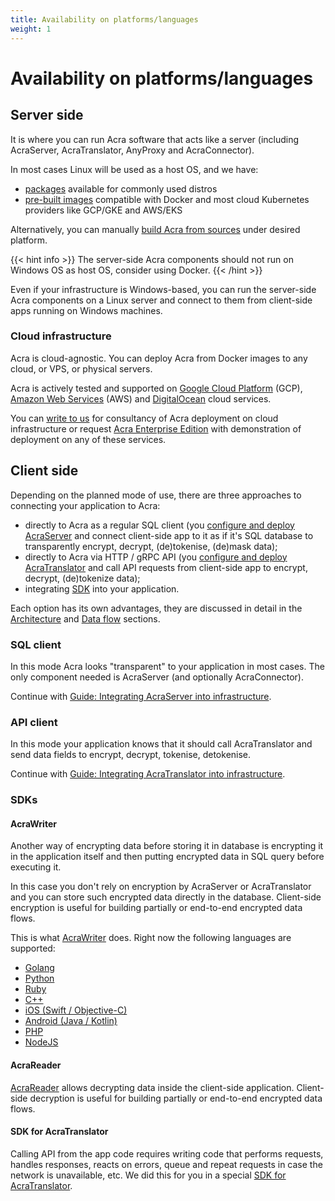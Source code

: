 ```yaml
---
title: Availability on platforms/languages
weight: 1
---
```


# Availability on platforms/languages

## Server side

It is where you can run Acra software that acts like a server (including AcraServer, AcraTranslator, AnyProxy and AcraConnector).

In most cases Linux will be used as a host OS, and we have:

* [packages](/acra/getting-started/installing/installing-acra-from-repository/) available for commonly used distros
* [pre-built images](/acra/getting-started/installing/launching-acra-from-docker-images/) compatible with Docker and most cloud Kubernetes providers like GCP/GKE and AWS/EKS

Alternatively, you can manually [build Acra from sources](/acra/getting-started/installing/installing-acra-from-sources/) under desired platform.


{{< hint info >}}
The server-side Acra components should not run on Windows OS as host OS, consider using Docker.
{{< /hint >}}


Even if your infrastructure is Windows-based, you can run the server-side Acra components on a Linux server and connect to them from client-side apps running on Windows machines.


### Cloud infrastructure

Acra is cloud-agnostic. You can deploy Acra from Docker images to any cloud, or VPS, or physical servers.

Acra is actively tested and supported on [Google Cloud Platform](https://cloud.google.com/) (GCP), [Amazon Web Services](https://aws.amazon.com/) (AWS) and [DigitalOcean](https://www.digitalocean.com/) cloud services. 

You can [write to us](mailto:sales@cossacklabs.com) for consultancy of Acra deployment on cloud infrastructure or request [Acra Enterprise Edition](/acra/enterprise-edition/) with demonstration of deployment on any of these services.


## Client side

Depending on the planned mode of use, there are three approaches to connecting your application to Acra:

* directly to Acra as a regular SQL client (you [configure and deploy AcraServer](/acra/guides/integrating-acra-server-into-infrastructure/) and connect client-side app to it as if it's SQL database to transparently encrypt, decrypt, (de)tokenise, (de)mask data);
* directly to Acra via HTTP / gRPC API (you [configure and deploy AcraTranslator](/acra/guides/integrating-acra-translator-into-new-infrastructure/) and call API requests from client-side app to encrypt, decrypt, (de)tokenize data);
* integrating [SDK](/acra/acra-in-depth/architecture/sdks/) into your application.

Each option has its own advantages, they are discussed in detail in the [Architecture](/acra/acra-in-depth/architecture/) and [Data flow](/acra/acra-in-depth/data-flow/) sections.

### SQL client

In this mode Acra looks "transparent" to your application in most cases. The only component needed is AcraServer (and optionally AcraConnector). 

Continue with [Guide: Integrating AcraServer into infrastructure](/acra/guides/integrating-acra-server-into-infrastructure/).

### API client

In this mode your application knows that it should call AcraTranslator and send data fields to encrypt, decrypt, tokenise, detokenise. 

Continue with [Guide: Integrating AcraTranslator into infrastructure](/acra/guides/integrating-acra-translator-into-new-infrastructure/).


### SDKs

#### AcraWriter

Another way of encrypting data before storing it in database is encrypting it in the application itself and then putting encrypted data in SQL query before executing it.

In this case you don't rely on encryption by AcraServer or AcraTranslator and you can store such encrypted data directly in the database. Client-side encryption is useful for building partially or end-to-end encrypted data flows.

This is what [AcraWriter](/acra/acra-in-depth/architecture/sdks/acrawriter/) does. Right now the following languages are supported:
* [Golang](https://github.com/cossacklabs/acra/tree/master/examples/golang)
* [Python](https://github.com/cossacklabs/acra/tree/master/examples/python)
* [Ruby](https://github.com/cossacklabs/acra/tree/master/examples/ruby)
* [C++](https://github.com/cossacklabs/acra/tree/master/examples/cpp)
* [iOS (Swift / Objective-C)](https://github.com/cossacklabs/acra/tree/master/examples/objc)
* [Android (Java / Kotlin)](https://github.com/cossacklabs/acra/tree/master/examples/android_java)
* [PHP](https://github.com/cossacklabs/acra/tree/master/examples/php)
* [NodeJS](https://github.com/cossacklabs/acra/tree/master/examples/nodejs)


#### AcraReader

[AcraReader](/acra/acra-in-depth/architecture/sdks/acrareader/) allows decrypting data inside the client-side application. Client-side decryption is useful for building partially or end-to-end encrypted data flows.


#### SDK for AcraTranslator

Calling API from the app code requires writing code that performs requests, handles responses, reacts on errors, queue and repeat requests in case the network is unavailable, etc. We did this for you in a special [SDK for AcraTranslator](/acra/acra-in-depth/architecture/sdks/acratranslator-sdk/).

